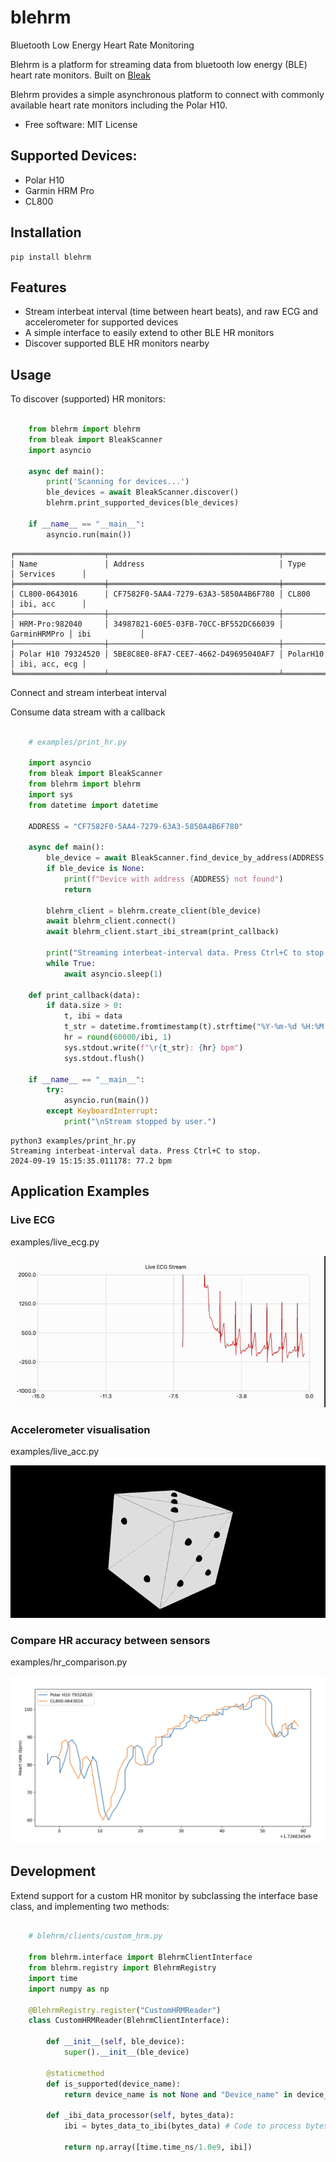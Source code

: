 # blehrm

Bluetooth Low Energy Heart Rate Monitoring

Blehrm is a platform for streaming data from bluetooth low energy (BLE) heart rate monitors. Built on [Bleak](https://github.com/hbldh/bleak)

Blehrm provides a simple asynchronous platform to connect with commonly available heart rate monitors including the Polar H10.

- Free software: MIT License

## Supported Devices:
- Polar H10
- Garmin HRM Pro
- CL800

## Installation

```
pip install blehrm
```

## Features

- Stream interbeat interval (time between heart beats), and raw ECG and accelerometer for supported devices
- A simple interface to easily extend to other BLE HR monitors
- Discover supported BLE HR monitors nearby

## Usage

To discover (supported) HR monitors:

```python

    from blehrm import blehrm
    from bleak import BleakScanner
    import asyncio

    async def main():
        print('Scanning for devices...')
        ble_devices = await BleakScanner.discover()
        blehrm.print_supported_devices(ble_devices)

    if __name__ == "__main__":
        asyncio.run(main())
```

```
╒════════════════════╤══════════════════════════════════════╤══════════════╤═══════════════╕
│ Name               │ Address                              │ Type         │ Services      │
╞════════════════════╪══════════════════════════════════════╪══════════════╪═══════════════╡
│ CL800-0643016      │ CF7582F0-5AA4-7279-63A3-5850A4B6F780 │ CL800        │ ibi, acc      │
├────────────────────┼──────────────────────────────────────┼──────────────┼───────────────┤
│ HRM-Pro:982040     │ 34987821-60E5-03FB-70CC-BF552DC66039 │ GarminHRMPro │ ibi           │
├────────────────────┼──────────────────────────────────────┼──────────────┼───────────────┤
│ Polar H10 79324520 │ 5BE8C8E0-8FA7-CEE7-4662-D49695040AF7 │ PolarH10     │ ibi, acc, ecg │
╘════════════════════╧══════════════════════════════════════╧══════════════╧═══════════════╛
```

Connect and stream interbeat interval 

Consume data stream with a callback

```python

    # examples/print_hr.py 

    import asyncio
    from bleak import BleakScanner
    from blehrm import blehrm
    import sys
    from datetime import datetime

    ADDRESS = "CF7582F0-5AA4-7279-63A3-5850A4B6F780" 
        
    async def main():
        ble_device = await BleakScanner.find_device_by_address(ADDRESS, timeout=20.0)
        if ble_device is None:
            print(f"Device with address {ADDRESS} not found")
            return

        blehrm_client = blehrm.create_client(ble_device) 
        await blehrm_client.connect()
        await blehrm_client.start_ibi_stream(print_callback)

        print("Streaming interbeat-interval data. Press Ctrl+C to stop.")
        while True:
            await asyncio.sleep(1)

    def print_callback(data):
        if data.size > 0:
            t, ibi = data
            t_str = datetime.fromtimestamp(t).strftime("%Y-%m-%d %H:%M:%S.%f")
            hr = round(60000/ibi, 1)
            sys.stdout.write(f"\r{t_str}: {hr} bpm")
            sys.stdout.flush()

    if __name__ == "__main__":
        try:
            asyncio.run(main())
        except KeyboardInterrupt:
            print("\nStream stopped by user.")
```

```
python3 examples/print_hr.py 
Streaming interbeat-interval data. Press Ctrl+C to stop.
2024-09-19 15:15:35.011178: 77.2 bpm
```

## Application Examples

### Live ECG
examples/live_ecg.py

![Live ECG Example](images/live_ecg.gif "Live ECG Example")


### Accelerometer visualisation

examples/live_acc.py

![Live ACC Example](images/live_acc.gif "Live ACC Example")

### Compare HR accuracy between sensors

examples/hr_comparison.py

![HR Comparison](images/hr_comparison.png "HR Comparison")


## Development

Extend support for a custom HR monitor by subclassing the interface base class, and implementing two methods:

```python

    # blehrm/clients/custom_hrm.py

    from blehrm.interface import BlehrmClientInterface
    from blehrm.registry import BlehrmRegistry
    import time
    import numpy as np

    @BlehrmRegistry.register("CustomHRMReader")
    class CustomHRMReader(BlehrmClientInterface):
        
        def __init__(self, ble_device):
            super().__init__(ble_device)
        
        @staticmethod
        def is_supported(device_name):
            return device_name is not None and "Device_name" in device_name
        
        def _ibi_data_processor(self, bytes_data):
            ibi = bytes_data_to_ibi(bytes_data) # Code to process bytes message to ibi

            return np.array([time.time_ns/1.0e9, ibi])

```
